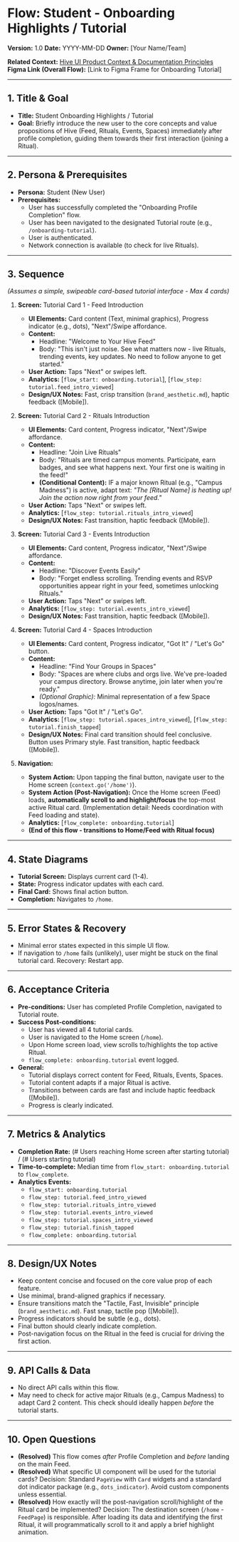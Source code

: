 # Flow: Student - Onboarding Highlights / Tutorial

**Version:** 1.0
**Date:** YYYY-MM-DD
**Owner:** [Your Name/Team]

**Related Context:** [Hive UI Product Context & Documentation Principles](../../product_context.md)
**Figma Link (Overall Flow):** [Link to Figma Frame for Onboarding Tutorial]

---

## 1. Title & Goal

*   **Title:** Student Onboarding Highlights / Tutorial
*   **Goal:** Briefly introduce the new user to the core concepts and value propositions of Hive (Feed, Rituals, Events, Spaces) immediately after profile completion, guiding them towards their first interaction (joining a Ritual).

---

## 2. Persona & Prerequisites

*   **Persona:** Student (New User)
*   **Prerequisites:**
    *   User has successfully completed the "Onboarding Profile Completion" flow.
    *   User has been navigated to the designated Tutorial route (e.g., `/onboarding-tutorial`).
    *   User is authenticated.
    *   Network connection is available (to check for live Rituals).

---

## 3. Sequence

*(Assumes a simple, swipeable card-based tutorial interface - Max 4 cards)*

1.  **Screen:** Tutorial Card 1 - Feed Introduction
    *   **UI Elements:** Card content (Text, minimal graphics), Progress indicator (e.g., dots), "Next"/Swipe affordance.
    *   **Content:**
        *   Headline: "Welcome to Your Hive Feed"
        *   Body: "This isn't just noise. See what matters now - live Rituals, trending events, key updates. No need to follow anyone to get started."
    *   **User Action:** Taps "Next" or swipes left.
    *   **Analytics:** [`flow_start: onboarding.tutorial`], [`flow_step: tutorial.feed_intro_viewed`]
    *   **Design/UX Notes:** Fast, crisp transition (`brand_aesthetic.md`), haptic feedback ([Mobile]).

2.  **Screen:** Tutorial Card 2 - Rituals Introduction
    *   **UI Elements:** Card content, Progress indicator, "Next"/Swipe affordance.
    *   **Content:**
        *   Headline: "Join Live Rituals"
        *   Body: "Rituals are timed campus moments. Participate, earn badges, and see what happens next. Your first one is waiting in the feed!"
        *   **(Conditional Content):** IF a major known Ritual (e.g., "Campus Madness") is active, adapt text: *"The [Ritual Name] is heating up! Join the action now right from your feed."*
    *   **User Action:** Taps "Next" or swipes left.
    *   **Analytics:** [`flow_step: tutorial.rituals_intro_viewed`]
    *   **Design/UX Notes:** Fast transition, haptic feedback ([Mobile]).

3.  **Screen:** Tutorial Card 3 - Events Introduction
    *   **UI Elements:** Card content, Progress indicator, "Next"/Swipe affordance.
    *   **Content:**
        *   Headline: "Discover Events Easily"
        *   Body: "Forget endless scrolling. Trending events and RSVP opportunities appear right in your feed, sometimes unlocking Rituals."
    *   **User Action:** Taps "Next" or swipes left.
    *   **Analytics:** [`flow_step: tutorial.events_intro_viewed`]
    *   **Design/UX Notes:** Fast transition, haptic feedback ([Mobile]).

4.  **Screen:** Tutorial Card 4 - Spaces Introduction
    *   **UI Elements:** Card content, Progress indicator, "Got It" / "Let's Go" button.
    *   **Content:**
        *   Headline: "Find Your Groups in Spaces"
        *   Body: "Spaces are where clubs and orgs live. We've pre-loaded your campus directory. Browse anytime, join later when you're ready."
        *   *(Optional Graphic):* Minimal representation of a few Space logos/names.
    *   **User Action:** Taps "Got It" / "Let's Go".
    *   **Analytics:** [`flow_step: tutorial.spaces_intro_viewed`], [`flow_step: tutorial.finish_tapped`]
    *   **Design/UX Notes:** Final card transition should feel conclusive. Button uses Primary style. Fast transition, haptic feedback ([Mobile]).

5.  **Navigation:**
    *   **System Action:** Upon tapping the final button, navigate user to the Home screen (`context.go('/home')`).
    *   **System Action (Post-Navigation):** Once the Home screen (Feed) loads, **automatically scroll to and highlight/focus** the top-most active Ritual card. (Implementation detail: Needs coordination with Feed loading and state).
    *   **Analytics:** [`flow_complete: onboarding.tutorial`]
    *   **(End of this flow - transitions to Home/Feed with Ritual focus)**

---

## 4. State Diagrams

*   **Tutorial Screen:** Displays current card (1-4).
*   **State:** Progress indicator updates with each card.
*   **Final Card:** Shows final action button.
*   **Completion:** Navigates to `/home`.

---

## 5. Error States & Recovery

*   Minimal error states expected in this simple UI flow.
*   If navigation to `/home` fails (unlikely), user might be stuck on the final tutorial card. Recovery: Restart app.

---

## 6. Acceptance Criteria

*   **Pre-conditions:** User has completed Profile Completion, navigated to Tutorial route.
*   **Success Post-conditions:**
    *   User has viewed all 4 tutorial cards.
    *   User is navigated to the Home screen (`/home`).
    *   Upon Home screen load, view scrolls to/highlights the top active Ritual.
    *   `flow_complete: onboarding.tutorial` event logged.
*   **General:**
    *   Tutorial displays correct content for Feed, Rituals, Events, Spaces.
    *   Tutorial content adapts if a major Ritual is active.
    *   Transitions between cards are fast and include haptic feedback ([Mobile]).
    *   Progress is clearly indicated.

---

## 7. Metrics & Analytics

*   **Completion Rate:** (# Users reaching Home screen after starting tutorial) / (# Users starting tutorial)
*   **Time-to-complete:** Median time from `flow_start: onboarding.tutorial` to `flow_complete`.
*   **Analytics Events:**
    *   `flow_start: onboarding.tutorial`
    *   `flow_step: tutorial.feed_intro_viewed`
    *   `flow_step: tutorial.rituals_intro_viewed`
    *   `flow_step: tutorial.events_intro_viewed`
    *   `flow_step: tutorial.spaces_intro_viewed`
    *   `flow_step: tutorial.finish_tapped`
    *   `flow_complete: onboarding.tutorial`

---

## 8. Design/UX Notes

*   Keep content concise and focused on the core value prop of each feature.
*   Use minimal, brand-aligned graphics if necessary.
*   Ensure transitions match the "Tactile, Fast, Invisible" principle (`brand_aesthetic.md`). Fast snap, tactile pop ([Mobile]).
*   Progress indicators should be subtle (e.g., dots).
*   Final button should clearly indicate completion.
*   Post-navigation focus on the Ritual in the feed is crucial for driving the first action.

---

## 9. API Calls & Data

*   No direct API calls within this flow.
*   May need to check for active major Rituals (e.g., Campus Madness) to adapt Card 2 content. This check should ideally happen *before* the tutorial starts.

---

## 10. Open Questions

*   **(Resolved)** This flow comes *after* Profile Completion and *before* landing on the main Feed.
*   **(Resolved)** What specific UI component will be used for the tutorial cards? Decision: Standard `PageView` with `Card` widgets and a standard dot indicator package (e.g., `dots_indicator`). Avoid custom components unless essential.
*   **(Resolved)** How exactly will the post-navigation scroll/highlight of the Ritual card be implemented? Decision: The destination screen (`/home` - `FeedPage`) is responsible. After loading its data and identifying the first Ritual, it will programmatically scroll to it and apply a brief highlight animation. 